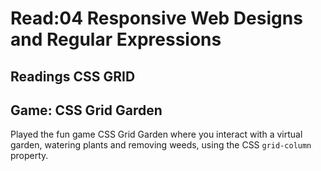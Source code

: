 # Read:04 Responsive Web Designs and Regular Expressions

## Readings CSS GRID

## Game: CSS Grid Garden

Played the fun game CSS Grid Garden where you interact with a virtual garden, watering plants and removing weeds, using the CSS `grid-column` property.